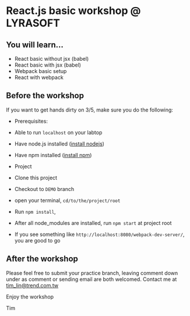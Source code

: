 # React.js basic workshop @ LYRASOFT

## You will learn...
- React basic without jsx (babel)
- React basic with jsx (babel)
- Webpack basic setup
- React with webpack 

## Before the workshop
If you want to get hands dirty on 3/5, make sure you do the following:

- Prerequisites:
 - Able to run `localhost` on your labtop
 - Have node.js installed ([install nodejs](https://nodejs.org/en/download/))
 - Have npm installed ([install npm](http://blog.npmjs.org/post/85484771375/how-to-install-npm))

- Project
 - Clone this project
 - Checkout to `DEMO` branch
 - open your terminal, `cd/to/the/project/root` 
 - Run `npm install`,
 - After all node_modules are installed, run `npm start` at project root
 - If you see something like `http://localhost:8080/webpack-dev-server/`, you are good to go

## After the workshop
Please feel free to submit your practice branch, leaving comment down under as comment or sending email are both welcomed.
Contact me at tim_lin@trend.com.tw

Enjoy the workshop

Tim
